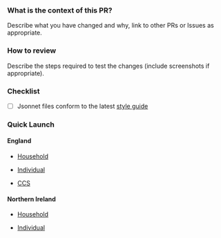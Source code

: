 ### What is the context of this PR?

Describe what you have changed and why, link to other PRs or Issues as appropriate.

### How to review

Describe the steps required to test the changes (include screenshots if appropriate).

### Checklist

- [ ] Jsonnet files conform to the latest [style guide](/ONSdigital/eq-questionnaire-schemas/blob/master/style_guide.md)

### Quick Launch

#### England

- [Household](https://test-launcher.gcp.dev.eq.ons.digital/quick-launch?language_code=en&survey=CENSUS&form_type=H&region_code=GB-ENG&url=https://storage.googleapis.com/eq-questionnaire-schemas-artifacts/<branch>/schemas/en/census_household_gb_eng.json)

- [Individual](https://test-launcher.gcp.dev.eq.ons.digital/quick-launch?language_code=en&survey=CENSUS&form_type=I&region_code=GB-ENG&url=https://storage.googleapis.com/eq-questionnaire-schemas-artifacts/<branch>/schemas/en/census_individual_gb_eng.json)

- [CCS](https://test-launcher.gcp.dev.eq.ons.digital/quick-launch?language_code=en&survey=CENSUS&form_type=I&region_code=GB-ENG&url=https://storage.googleapis.com/eq-questionnaire-schemas-artifacts/<branch>/schemas/en/ccs_household_gb_eng.json)

#### Northern Ireland

- [Household](https://test-launcher.gcp.dev.eq.ons.digital/quick-launch?language_code=en&survey=CENSUS&form_type=I&region_code=GB-NIR&url=https://storage.googleapis.com/eq-questionnaire-schemas-artifacts/<branch>/schemas/en/census_household_gb_nir.json)

- [Individual](https://test-launcher.gcp.dev.eq.ons.digital/quick-launch?language_code=en&survey=CENSUS&form_type=I&region_code=GB-NIR&url=https://storage.googleapis.com/eq-questionnaire-schemas-artifacts/<branch>/schemas/en/census_individual_gb_nir.json)
